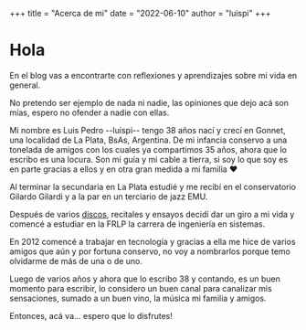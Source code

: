 +++
title = "Acerca de mi"
date = "2022-06-10"
author = "luispi"
+++

# Hola

En el blog vas a encontrarte con reflexiones y aprendizajes sobre mi vida en general.

No pretendo ser ejemplo de nada ni nadie, las opiniones que dejo acá son mías, espero no ofender a nadie con ellas.

Mi nombre es Luis Pedro --luispi-- tengo 38 años nací y crecí en Gonnet, una localidad de La Plata, BsAs, Argentina. 
De mi infancia conservo a una tonelada de amigos con los cuales ya compartimos 35 años, ahora que lo escribo es una locura.
Son mi guía y mi cable a tierra, si soy lo que soy es en parte gracias a ellos y en otra gran medida a mi familia :heart:

Al terminar la secundaria en La Plata estudié y me recibí en el conservatorio Gilardo Gilardi y a la par en un terciario
de jazz EMU.

Después de varios [discos](https://open.spotify.com/artist/4uWML0AUa4iRuvb5jiZYTg?si=d7wHhM_wT1mS0_zxcnNqpQ), recitales y
ensayos decidí dar un giro a mi vida y comencé a estudiar en la FRLP la carrera de ingeniería en sistemas.

En 2012 comencé a trabajar en tecnología y gracias a ella me hice de varios amigos que aún y por fortuna conservo, no voy a
nombrarlos porque temo olvidarme de más de una o de uno.

Luego de varios años y ahora que lo escribo 38 y contando, es un buen momento para escribir, lo considero un buen canal 
para canalizar mis sensaciones, sumado a un buen vino, la música mi familia y amigos.

Entonces, acá va... espero que lo disfrutes!
